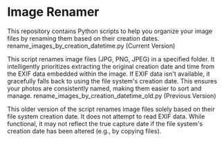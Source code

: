 # Image Renamer

This repository contains Python scripts to help you organize your image files by renaming them based on their creation dates.
rename_images_by_creation_datetime.py (Current Version)

This script renames image files (JPG, PNG, JPEG) in a specified folder. It intelligently prioritizes extracting the original creation date and time from the EXIF data embedded within the image. If EXIF data isn't available, it gracefully falls back to using the file system's creation date. This ensures your photos are consistently named, making them easier to sort and manage.
rename_images_by_creation_datetime_old.py (Previous Version)

This older version of the script renames image files solely based on their file system creation date. It does not attempt to read EXIF data. While functional, it may not reflect the true capture date if the file system's creation date has been altered (e.g., by copying files).

